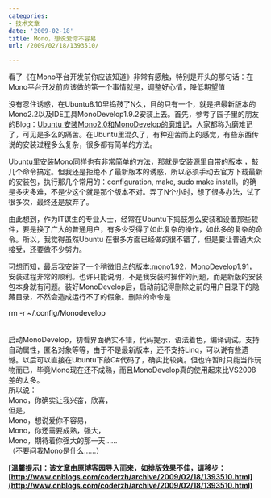 ```yaml
---
categories:
- 技术文章
date: '2009-02-18'
title: Mono，想说爱你不容易
url: /2009/02/18/1393510/

---
```



看了《在Mono平台开发前你应该知道》非常有感触，特别是开头的那句话：在Mono平台开发前应该做的第一个事情就是，调整好心情，降低期望值

没有忍住诱惑，在Ubuntu8.10里捣鼓了N久，目的只有一个，就是把最新版本的Mono2.2以及IDE工具MonoDevelop1.9.2安装上去。首先，参考了园子里的朋友的Blog：[Ubuntu 安装Mono2.0和MonoDevelop的磨难记](http://www.cnblogs.com/9527/archive/2008/12/16/1353399.html)，人家都称为磨难记了，可见是多么的痛苦。在Ubuntu里混久了，有种迎苦而上的感觉，有些东西传说的安装过程多么复杂，很多都有简单的方法。

Ubuntu里安装Mono同样也有非常简单的方法，那就是安装源里自带的版本 ，敲几个命令搞定。但我还是拒绝不了最新版本的诱惑，所以必须手动去官方下载最新的安装包，执行那几个常用的：configuration, make, sudo make install。的确是多灾多难，不是少这个就是那个版本不对。弄了N个小时，想了很多办法，试了很多次，最终还是放弃了。

由此想到，作为IT谋生的专业人士，经常在Ubuntu下捣鼓怎么安装和设置那些软件，要是换了广大的普通用户，有多少受得了如此复杂的操作，如此多的复杂的命令。所以，我觉得虽然Ubuntu 在很多方面已经做的很不错了，但是要让普通大众接受，还要做不少努力。

可想而知，最后我安装了一个稍微旧点的版本:mono1.92，MonoDevelop1.91，安装过程非常的顺利。也许只能说明，不是我安装时操作的问题，而是新版的安装包本身就有问题。装好MonoDevelop后，启动前记得删除之前的用户目录下的隐藏目录，不然会造成运行不了的假象。删除的命令是

<div class="cnblogs_code"><span style="color: #000000;">rm&nbsp;</span><span style="color: #000000;">-</span><span style="color: #000000;">r&nbsp;~</span><span style="color: #000000;">/</span><span style="color: #000000;">.config</span><span style="color: #000000;">/</span><span style="color: #000000;">Monodevelop</span></div>
<br />
&nbsp;
<br />
启动MonoDevelop，初看界面确实不错，代码提示，语法着色，编译调试。支持自动属性，匿名对象等等，由于不是最新版本，还不支持Linq，可以说有些遗憾。以后可以直接在Ubuntu下敲C#代码了，确实比较爽。但也许暂时只能当作玩物而已，毕竟Mono现在还不成熟，而且MonoDevelop真的使用起来比VS2008差的太多。
<br />
所以说：
<br />
 Mono，你确实让我兴奋，欣喜，
<br />
但是，
<br />
Mono，想说爱你不容易，
<br />
 Mono，你还需要成熟，强大，
<br />
Mono，期待着你强大的那一天&#8230;&#8230;
<br />
（不要问我Mono是什么&#8230;&#8230;） 

**[温馨提示]：该文章由原博客园导入而来，如排版效果不佳，请移步：[http://www.cnblogs.com/coderzh/archive/2009/02/18/1393510.html](http://www.cnblogs.com/coderzh/archive/2009/02/18/1393510.html)**